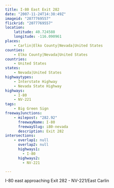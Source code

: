 ```yaml
---
title: I-80 East Exit 282
date: "2007-11-24T14:38:49Z"
imageid: "2077769557"
flickrid: "2077769557"
location:
    latitude: 40.724588
    longitude: -116.090961
places:
    - Carlin|Elko County|Nevada|United States
counties:
    - Elko County|Nevada|United States
countries:
    - United States
states:
    - Nevada|United States
highwaytypes:
    - Interstate Highway
    - Nevada State Highway
highways:
    - I-80
    - NV-221
tags:
    - Big Green Sign
freewayJunctions:
    - milepost: "282.92"
      freewayName: I-80
      freewaySlug: i80-nevada
      description: Exit 282
intersections:
    - overlap1: null
      overlap2: null
      highways1:
        - I-80
      highways2:
        - NV-221

---
```

I-80 east approaching Exit 282 - NV-221/East Carlin